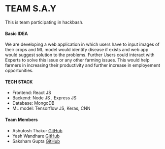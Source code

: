# TEAM S.A.Y

This is team participating in hackbash.

#### Basic IDEA

We are developing a web application in which users have to input images of their crops and ML model would identify disease if exists and web app would suggest solution to the problems. Further Users could interact with Experts to solve this issue or any other farming issues. This would help farmers in increasing their productivity and further increase in employement opportunities.

#### TECH STACK

- Frontend: React JS
- Backend: Node JS , Express JS
- Database: MongoDB
- ML model: Tensorflow JS, Keras, CNN

#### Team Members

- Ashutosh Thakur [GitHub](https://github.com/ashutosh1401)
- Yash Wandhare [GitHub](https://github.com/Yash7818)
- Saksham Gupta [GitHub](https://github.com/theksg)
